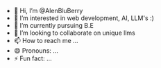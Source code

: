 - 👋 Hi, I’m @AlenBluBerry
- 👀 I’m interested in web development, AI, LLM's :) 
- 🌱 I’m currently pursuing B.E 
- 💞️ I’m looking to collaborate on unique llms
- 📫 How to reach me ...
- 😄 Pronouns: ...
- ⚡ Fun fact: ...

<!---
AlenBluBerry/AlenBluBerry is a ✨ special ✨ repository because its `README.md` (this file) appears on your GitHub profile.
You can click the Preview link to take a look at your changes.
--->
